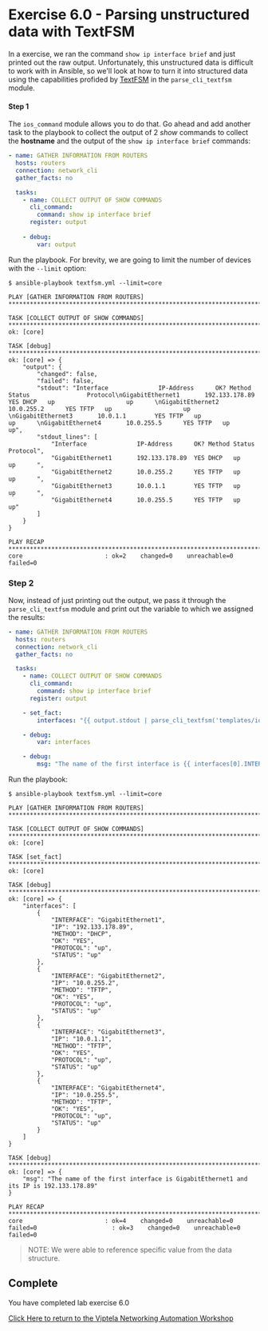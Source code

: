 # Exercise 6.0 - Parsing unstructured data with TextFSM


In a exercise, we ran the command `show ip interface brief` and just printed out the raw output.  Unfortunately, this
unstructured data is difficult to work with in Ansible, so we'll look at how to turn it into structured data using the
capabilities profided by [TextFSM](https://github.com/google/textfsm) in the `parse_cli_textfsm` module.


#### Step 1

The `ios_command` module allows you to do that. Go ahead and add another task to the playbook to collect the output of 2 _show_ commands to collect the **hostname** and the output of the `show ip interface brief` commands:

```yaml
- name: GATHER INFORMATION FROM ROUTERS
  hosts: routers
  connection: network_cli
  gather_facts: no

  tasks:
    - name: COLLECT OUTPUT OF SHOW COMMANDS
      cli_command:
        command: show ip interface brief
      register: output
      
    - debug:
        var: output
```

Run the playbook. For brevity, we are going to limit the number of devices with the `--limit` option:

```shell
$ ansible-playbook textfsm.yml --limit=core

PLAY [GATHER INFORMATION FROM ROUTERS] *********************************************************************************************************

TASK [COLLECT OUTPUT OF SHOW COMMANDS] *********************************************************************************************************
ok: [core]

TASK [debug] ***********************************************************************************************************************************
ok: [core] => {
    "output": {
        "changed": false,
        "failed": false,
        "stdout": "Interface              IP-Address      OK? Method Status                Protocol\nGigabitEthernet1       192.133.178.89  YES DHCP   up                    up      \nGigabitEthernet2       10.0.255.2      YES TFTP   up                    up      \nGigabitEthernet3       10.0.1.1        YES TFTP   up                    up      \nGigabitEthernet4       10.0.255.5      YES TFTP   up                    up",
        "stdout_lines": [
            "Interface              IP-Address      OK? Method Status                Protocol",
            "GigabitEthernet1       192.133.178.89  YES DHCP   up                    up      ",
            "GigabitEthernet2       10.0.255.2      YES TFTP   up                    up      ",
            "GigabitEthernet3       10.0.1.1        YES TFTP   up                    up      ",
            "GigabitEthernet4       10.0.255.5      YES TFTP   up                    up"
        ]
    }
}

PLAY RECAP *************************************************************************************************************************************
core                       : ok=2    changed=0    unreachable=0    failed=0
```

### Step 2

Now, instead of just printing out the output, we pass it through the `parse_cli_textfsm` module and print out the variable
to which we assigned the results:

```yaml
- name: GATHER INFORMATION FROM ROUTERS
  hosts: routers
  connection: network_cli
  gather_facts: no

  tasks:
    - name: COLLECT OUTPUT OF SHOW COMMANDS
      cli_command:
        command: show ip interface brief
      register: output

    - set_fact:
        interfaces: "{{ output.stdout | parse_cli_textfsm('templates/ios_show_interfaces.textfsm') }}"

    - debug:
        var: interfaces

    - debug:
        msg: "The name of the first interface is {{ interfaces[0].INTERFACE }} and its IP is {{ interfaces[0].IP }}"
```

Run the playbook:

```shell
$ ansible-playbook textfsm.yml --limit=core

PLAY [GATHER INFORMATION FROM ROUTERS] *********************************************************************************************************

TASK [COLLECT OUTPUT OF SHOW COMMANDS] *********************************************************************************************************
ok: [core]

TASK [set_fact] ********************************************************************************************************************************
ok: [core]

TASK [debug] ***********************************************************************************************************************************
ok: [core] => {
    "interfaces": [
        {
            "INTERFACE": "GigabitEthernet1",
            "IP": "192.133.178.89",
            "METHOD": "DHCP",
            "OK": "YES",
            "PROTOCOL": "up",
            "STATUS": "up"
        },
        {
            "INTERFACE": "GigabitEthernet2",
            "IP": "10.0.255.2",
            "METHOD": "TFTP",
            "OK": "YES",
            "PROTOCOL": "up",
            "STATUS": "up"
        },
        {
            "INTERFACE": "GigabitEthernet3",
            "IP": "10.0.1.1",
            "METHOD": "TFTP",
            "OK": "YES",
            "PROTOCOL": "up",
            "STATUS": "up"
        },
        {
            "INTERFACE": "GigabitEthernet4",
            "IP": "10.0.255.5",
            "METHOD": "TFTP",
            "OK": "YES",
            "PROTOCOL": "up",
            "STATUS": "up"
        }
    ]
}

TASK [debug] ***********************************************************************************************************************************
ok: [core] => {
    "msg": "The name of the first interface is GigabitEthernet1 and its IP is 192.133.178.89"
}

PLAY RECAP *************************************************************************************************************************************
core                       : ok=4    changed=0    unreachable=0    failed=0                     : ok=3    changed=0    unreachable=0    failed=0
```

>NOTE: We were able to reference specific value from the data structure.

## Complete

You have completed lab exercise 6.0

[Click Here to return to the Viptela Networking Automation Workshop](../../README_AUTOMATION.md)
